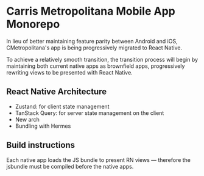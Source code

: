 # Carris Metropolitana Mobile App Monorepo

In lieu of better maintaining feature parity between Android and iOS, CMetropolitana's app is being progressively migrated to React Native.

To achieve a relatively smooth transition, the transition process will begin by maintaining both current native apps as brownfield apps, progressively rewriting views to be presented with React Native.

## React Native Architecture

-   Zustand: for client state management
-   TanStack Query: for server state management on the client
-   New arch
-   Bundling with Hermes

## Build instructions

Each native app loads the JS bundle to present RN views — therefore the jsbundle must be compiled before the native apps.
